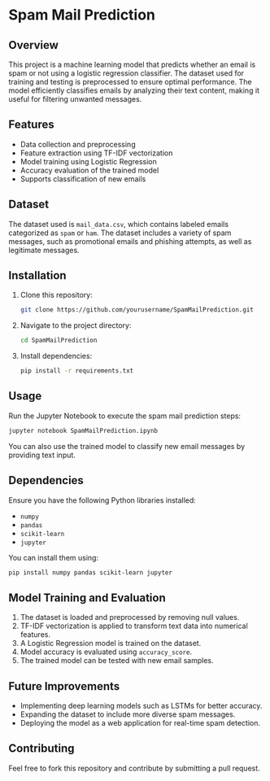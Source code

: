 # Spam Mail Prediction

## Overview
This project is a machine learning model that predicts whether an email is spam or not using a logistic regression classifier. The dataset used for training and testing is preprocessed to ensure optimal performance. The model efficiently classifies emails by analyzing their text content, making it useful for filtering unwanted messages.

## Features
- Data collection and preprocessing
- Feature extraction using TF-IDF vectorization
- Model training using Logistic Regression
- Accuracy evaluation of the trained model
- Supports classification of new emails

## Dataset
The dataset used is `mail_data.csv`, which contains labeled emails categorized as `spam` or `ham`. The dataset includes a variety of spam messages, such as promotional emails and phishing attempts, as well as legitimate messages.

## Installation
1. Clone this repository:
   ```bash
   git clone https://github.com/yourusername/SpamMailPrediction.git
   ```
2. Navigate to the project directory:
   ```bash
   cd SpamMailPrediction
   ```
3. Install dependencies:
   ```bash
   pip install -r requirements.txt
   ```

## Usage
Run the Jupyter Notebook to execute the spam mail prediction steps:
```bash
jupyter notebook SpamMailPrediction.ipynb
```

You can also use the trained model to classify new email messages by providing text input.

## Dependencies
Ensure you have the following Python libraries installed:
- `numpy`
- `pandas`
- `scikit-learn`
- `jupyter`

You can install them using:
```bash
pip install numpy pandas scikit-learn jupyter
```

## Model Training and Evaluation
1. The dataset is loaded and preprocessed by removing null values.
2. TF-IDF vectorization is applied to transform text data into numerical features.
3. A Logistic Regression model is trained on the dataset.
4. Model accuracy is evaluated using `accuracy_score`.
5. The trained model can be tested with new email samples.

## Future Improvements
- Implementing deep learning models such as LSTMs for better accuracy.
- Expanding the dataset to include more diverse spam messages.
- Deploying the model as a web application for real-time spam detection.

## Contributing
Feel free to fork this repository and contribute by submitting a pull request.

